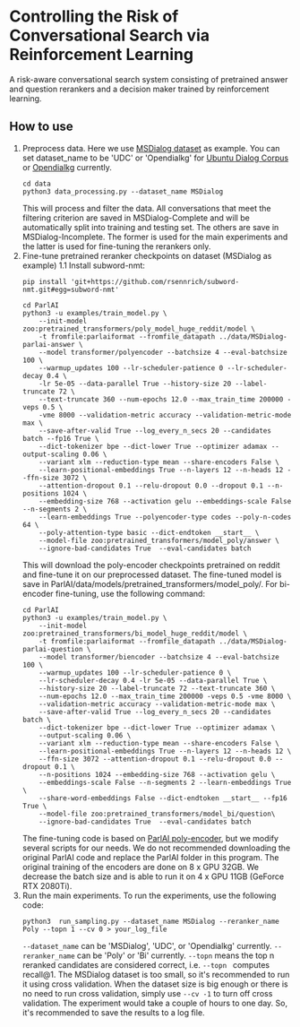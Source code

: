 # Controlling the Risk of Conversational Search via Reinforcement Learning
A risk-aware conversational search system consisting of pretrained answer and question rerankers and a decision maker trained by reinforcement learning.


## How to use
1. Preprocess data. Here we use [MSDialog dataset](https://ciir.cs.umass.edu/downloads/msdialog/) as example. You can set dataset_name to be 'UDC' or 'Opendialkg' for [Ubuntu Dialog Corpus](http://dataset.cs.mcgill.ca/ubuntu-corpus-1.0/) or [Opendialkg](https://github.com/facebookresearch/opendialkg) currently.
    ```
    cd data
    python3 data_processing.py --dataset_name MSDialog
    ```
    This will process and filter the data. All conversations that meet the filtering criterion are saved in MSDialog-Complete and will be automatically split into training and testing set. The others are save in MSDialog-Incomplete. The former is used for the main experiments and the latter is used for fine-tuning the rerankers only.
1. Fine-tune pretrained reranker checkpoints on dataset (MSDialog as example)
   1.1 Install subword-nmt:
    ```
    pip install 'git+https://github.com/rsennrich/subword-nmt.git#egg=subword-nmt'
    ```
    ```
    cd ParlAI
    python3 -u examples/train_model.py \
        --init-model zoo:pretrained_transformers/poly_model_huge_reddit/model \
        -t fromfile:parlaiformat --fromfile_datapath ../data/MSDialog-parlai-answer \
        --model transformer/polyencoder --batchsize 4 --eval-batchsize 100 \
        --warmup_updates 100 --lr-scheduler-patience 0 --lr-scheduler-decay 0.4 \
        -lr 5e-05 --data-parallel True --history-size 20 --label-truncate 72 \
        --text-truncate 360 --num-epochs 12.0 --max_train_time 200000 -veps 0.5 \
        -vme 8000 --validation-metric accuracy --validation-metric-mode max \
        --save-after-valid True --log_every_n_secs 20 --candidates batch --fp16 True \
        --dict-tokenizer bpe --dict-lower True --optimizer adamax --output-scaling 0.06 \
        --variant xlm --reduction-type mean --share-encoders False \
        --learn-positional-embeddings True --n-layers 12 --n-heads 12 --ffn-size 3072 \
        --attention-dropout 0.1 --relu-dropout 0.0 --dropout 0.1 --n-positions 1024 \
        --embedding-size 768 --activation gelu --embeddings-scale False --n-segments 2 \
        --learn-embeddings True --polyencoder-type codes --poly-n-codes 64 \
        --poly-attention-type basic --dict-endtoken __start__ \
        --model-file zoo:pretrained_transformers/model_poly/answer \
        --ignore-bad-candidates True  --eval-candidates batch
    ```
    This will download the poly-encoder checkpoints pretrained on reddit and fine-tune it on our preprocessed dataset. The fine-tuned model is save in ParlAI/data/models/pretrained_transformers/model_poly/.
    For bi-encoder fine-tuning, use the following command:
    ```
    cd ParlAI
    python3 -u examples/train_model.py \
        --init-model zoo:pretrained_transformers/bi_model_huge_reddit/model \
        -t fromfile:parlaiformat --fromfile_datapath ../data/MSDialog-parlai-question \
        --model transformer/biencoder --batchsize 4 --eval-batchsize 100 \
        --warmup_updates 100 --lr-scheduler-patience 0 \
        --lr-scheduler-decay 0.4 -lr 5e-05 --data-parallel True \
        --history-size 20 --label-truncate 72 --text-truncate 360 \
        --num-epochs 12.0 --max_train_time 200000 -veps 0.5 -vme 8000 \
        --validation-metric accuracy --validation-metric-mode max \
        --save-after-valid True --log_every_n_secs 20 --candidates batch \
        --dict-tokenizer bpe --dict-lower True --optimizer adamax \
        --output-scaling 0.06 \
        --variant xlm --reduction-type mean --share-encoders False \
        --learn-positional-embeddings True --n-layers 12 --n-heads 12 \
        --ffn-size 3072 --attention-dropout 0.1 --relu-dropout 0.0 --dropout 0.1 \
        --n-positions 1024 --embedding-size 768 --activation gelu \
        --embeddings-scale False --n-segments 2 --learn-embeddings True \
        --share-word-embeddings False --dict-endtoken __start__ --fp16 True \
        --model-file zoo:pretrained_transformers/model_bi/question\
        --ignore-bad-candidates True  --eval-candidates batch
    ```
    The fine-tuning code is based on [ParlAI poly-encoder](https://github.com/facebookresearch/ParlAI/tree/master/projects/polyencoder/), but we modify several scripts for our needs. We do not recommended downloading the original ParlAI code and replace the ParlAI folder in this program. The original training of the encoders are done on 8 x GPU 32GB. We decrease the batch size and is able to run it on 4 x GPU 11GB (GeForce RTX 2080Ti).
1. Run the main experiments. To run the experiments, use the following code:
    ```
    python3  run_sampling.py --dataset_name MSDialog --reranker_name Poly --topn 1 --cv 0 > your_log_file
    ```
    `--dataset_name` can be 'MSDialog', 'UDC', or 'Opendialkg' currently. `--reranker_name` can be 'Poly' or 'Bi' currently. `--topn` means the top n reranked candidates are considered correct, i.e. `--topn ` computes recall@1. The MSDialog dataset is too small, so it's recommended to run it using cross validation. When the dataset size is big enough or there is no need to run cross validation, simply use `--cv -1` to turn off cross validation. The experiment would take a couple of hours to one day. So, it's recommended to save the results to a log file.
